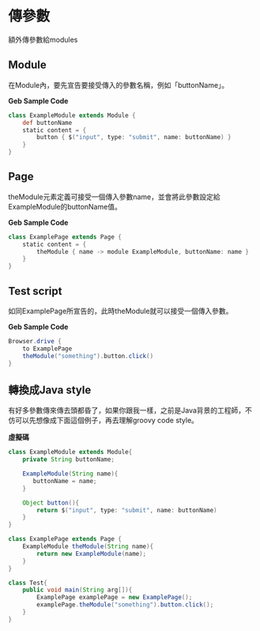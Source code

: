 # 傳參數

額外傳參數給modules

## Module

在Module內，要先宣告要接受傳入的參數名稱，例如「buttonName」。

**Geb Sample Code**

```groovy
class ExampleModule extends Module {
    def buttonName
    static content = {
        button { $("input", type: "submit", name: buttonName) }
    }
}
```

## Page

theModule元素定義可接受一個傳入參數name，並會將此參數設定給ExampleModule的buttonName值。

**Geb Sample Code**

```groovy
class ExamplePage extends Page {
    static content = {
        theModule { name -> module ExampleModule, buttonName: name }
    }
}
```

## Test script

如同ExamplePage所宣告的，此時theModule就可以接受一個傳入參數。

**Geb Sample Code**

```groovy
Browser.drive {
    to ExamplePage
    theModule("something").button.click()
}
```

## 轉換成Java style

有好多參數傳來傳去頭都昏了，如果你跟我一樣，之前是Java背景的工程師，不仿可以先想像成下面這個例子，再去理解groovy code style。

**虛擬碼**

```java
class ExampleModule extends Module{
    private String buttonName;

    ExampleModule(String name){
       buttonName = name;
    }

    Object button(){
        return $("input", type: "submit", name: buttonName)
    }
}

class ExamplePage extends Page {
    ExampleModule theModule(String name){
        return new ExampleModule(name);
    }
}

class Test{
    public void main(String arg[]){
        ExamplePage examplePage = new ExamplePage();
        examplePage.theModule("something").button.click();
    }
}
```

